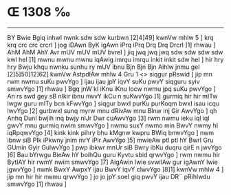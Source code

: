 # Œ 1308 ‰
---
BY Bwie Bgiq inhwl nwnk sdw sdw kurbwn ]2]4]49] kwnVw mhlw 5
] krq krq crc crc crcrI ] jog iDAwn ByK igAwn iPrq iPrq
Drq Drq DrcrI ]1] rhwau ] AhM AhM AhY Avr mUV mUV mUV bvreI ]
jiq jwq jwq jwq sdw sdw sdw sdw kwl heI ]1] mwnu mwnu mwnu iqAwig
imrqu imrqu inkit inkit sdw heI ] hir hry hry Bwju khqu nwnku sunhu
ry mUV ibnu Bjn Bjn Bjn Aihlw jnmu geI ]2]5]50]12]62]
kwnVw AstpdIAw mhlw 4 Gru 1
<> siqgur pRswid ]
jip mn rwm nwmu suKu pwvYgo ] ijau ijau jpY iqvY suKu pwvY siqguru syiv
smwvYgo ]1] rhwau ] Bgq jnW kI iKnu iKnu locw nwmu jpq suKu pwvYgo ]
An rs swd gey sB nIkir ibnu nwvY ikCu n suKwvYgo ]1] gurmiq hir
hir mITw lwgw guru mITy bcn kFwvYgo ] siqgur bwxI purKu purKoqm bwxI
isau icqu lwvYgo ]2] gurbwxI sunq myrw mnu dRivAw mnu BInw inj Gir
AwvYgo ] qh Anhq DunI bwjih inq bwjy nIJr Dwr cuAwvYgo ]3] rwm
nwmu ieku iql iql gwvY mnu gurmiq nwim smwvYgo ] nwmu suxY nwmo min BwvY
nwmy hI iqRpqwvYgo ]4] kink kink pihry bhu kMgnw kwpru BWiq bnwvYgo ]
nwm ibnw siB PIk iPkwny jnim mrY iPir AwvYgo ]5] mwieAw ptl ptl
hY BwrI Gru GUmin Gyir GulwvYgo ] pwp ibkwr mnUr siB Bwry ibKu duqru
qirE n jwvYgo ]6] Bau bYrwgu BieAw hY boihQu guru Kyvtu sbid qrwvYgo ]
rwm nwmu hir BytIAY hir rwmY nwim smwvYgo ]7] AigAwin lwie svwilAw
gur igAwnY lwie jgwvYgo ] nwnk BwxY AwpxY ijau BwvY iqvY clwvYgo
]8]1] kwnVw mhlw 4 ] jip mn hir hir nwmu qrwvYgo ] jo jo jpY soeI
giq pwvY ijau DR¨ pRihlwdu smwvYgo ]1] rhwau ]
####
